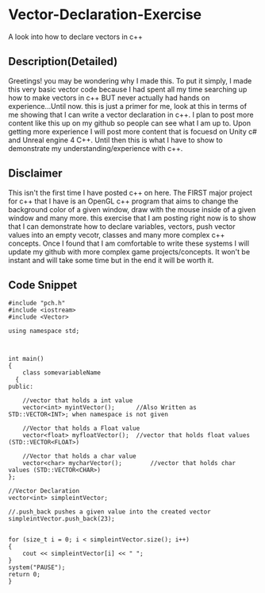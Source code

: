 # Vector-Declaration-Exercise
A look into how to declare vectors in c++

## Description(Detailed)
  Greetings! you may be wondering why I made this. To put it simply, I made this very basic vector code because I had spent all my time searching up how to make vectors in c++ BUT never actually had hands on experience...Until now. this is just a primer for me, look at this in terms of me showing that I can write a vector  declaration in c++. I plan to post more content like this up on my github so people can see what I am up to. Upon getting more experience I will post more content that is focuesd on Unity c# and Unreal engine 4 C++. Until then this is what I have to show to demonstrate my understanding/experience with c++.
  
  
## Disclaimer
  This isn't the first time I have posted c++ on here. The FIRST major project for c++ that I have is an OpenGL c++ program that aims to change the background color of a given window, draw with the mouse inside of a given window and many more. this exercise that I am posting right now is to show that I can demonstrate how to declare variables, vectors, push vector values into an empty vecotr, classes and many more complex c++ concepts. Once I found that I am comfortable to write these systems I will update my github with more complex game projects/concepts. It won't be instant and will take some time but in the end it will be worth it.
  
## Code Snippet
  
    #include "pch.h"
    #include <iostream>
    #include <Vector>

    using namespace std;



    int main()
    {
	    class somevariableName
	  {
	public:

		//vector that holds a int value
		vector<int> myintVector();		//Also Written as STD::VECTOR<INT>; when namespace is not given

		//Vector that holds a Float value
		vector<float> myfloatVector();	//vector that holds float values (STD::VECTOR<FLOAT>)

		//Vector that holds a char value
		vector<char> mycharVector();		//vector that holds char values (STD::VECTOR<CHAR>)
	};

	//Vector Declaration
	vector<int> simpleintVector;
	
	//.push_back pushes a given value into the created vector 
	simpleintVector.push_back(23);


	for (size_t i = 0; i < simpleintVector.size(); i++)
	{
		cout << simpleintVector[i] << " ";
	}
	system("PAUSE");
	return 0;
	}
